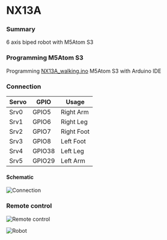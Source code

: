 # NX13A
### Summary
6 axis biped robot with M5Atom S3

### Programming M5Atom S3
Programming [NX13A_walking.ino](M5AtomS3/NX13A_walking/NX13A_walking.ino) M5Atom S3 with Arduino IDE 


### Connection

| Servo  | GPIO  | Usage |
| ---- | ------| --------- |
| Srv0 | GPIO5 | Right Arm |
| Srv1 | GPIO6 | Right Leg |
| Srv2 | GPIO7 | Right Foot |
| Srv3 | GPIO8 | Left Foot |
| Srv4 | GPIO38 | Left Leg |
| Srv5 | GPIO29 | Left Arm |

#### Schematic

![Connection](Connection.jpg)



### Remote control
![Remote control](Dabble_control.jpg)


![Robot](NX13A_01.jpg)

